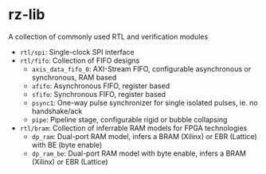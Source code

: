 # rz-lib
A collection of commonly used RTL and verification modules

- ```rtl/spi```: Single-clock SPI interface
- ```rtl/fifo```: Collection of FIFO designs  
    - ```axis_data_fifo_0```: AXI-Stream FIFO, configurable asynchronous or synchronous, RAM based
    - ```afifo```: Asynchronous FIFO, register based
    - ```sfifo```: Synchronous FIFO, register based
    - ```psync1```: One-way pulse synchronizer for single isolated pulses, ie. no handshake/ack
    - ```pipe```: Pipeline stage, configurable rigid or bubble collapsing
- ```rtl/bram```: Collection of inferrable RAM models for FPGA technologies 
    - ```dp_ram```: Dual-port RAM model, infers a BRAM (Xilinx) or EBR (Lattice) with BE (byte enable)
    - ```dp_ram_be```: Dual-port RAM model with byte enable, infers a BRAM (Xilinx) or EBR (Lattice)
